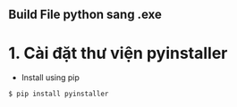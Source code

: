 ## Build File python sang .exe


# 1. Cài đặt thư viện pyinstaller
- Install using pip
```sh
$ pip install pyinstaller
```



